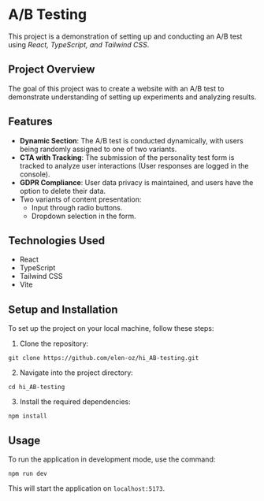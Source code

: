 # A/B Testing

This project is a demonstration of setting up and conducting an A/B test using *React, TypeScript, and Tailwind CSS*.

## Project Overview

The goal of this project was to create a website with an A/B test to demonstrate understanding of setting up experiments and analyzing results.

## Features

- **Dynamic Section**: The A/B test is conducted dynamically, with users being randomly assigned to one of two variants.
- **CTA with Tracking**: The submission of the personality test form is tracked to analyze user interactions (User responses are logged in the console).
- **GDPR Compliance**: User data privacy is maintained, and users have the option to delete their data.
- Two variants of content presentation:
  - Input through radio buttons.
  - Dropdown selection in the form.

## Technologies Used

- React
- TypeScript
- Tailwind CSS
- Vite

## Setup and Installation

To set up the project on your local machine, follow these steps:

1. Clone the repository:

```
git clone https://github.com/elen-oz/hi_AB-testing.git
```

2. Navigate into the project directory:

```
cd hi_AB-testing
```

3. Install the required dependencies:

```
npm install
```

## Usage

To run the application in development mode, use the command:

```
npm run dev
```

This will start the application on `localhost:5173`.
